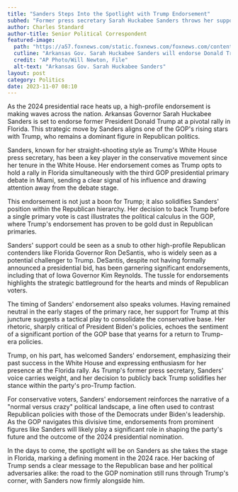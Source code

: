```yaml
---
title: "Sanders Steps Into the Spotlight with Trump Endorsement"
subhed: "Former press secretary Sarah Huckabee Sanders throws her support behind Trump in the 2024 presidential race."
author: Charles Standard
author-title: Senior Political Correspondent
featured-image: 
  path: "https://a57.foxnews.com/static.foxnews.com/foxnews.com/content/uploads/2023/07/720/405/AP23199782163351.jpg?ve=1&tl=1"
  cutline: "Arkansas Gov. Sarah Huckabee Sanders will endorse Donald Trump for the 2024 race."
  credit: "AP Photo/Will Newton, File"
  alt-text: "Arkansas Gov. Sarah Huckabee Sanders"
layout: post
category: Politics
date: 2023-11-07 08:10
---
```


As the 2024 presidential race heats up, a high-profile endorsement is making waves across the nation. Arkansas Governor Sarah Huckabee Sanders is set to endorse former President Donald Trump at a pivotal rally in Florida. This strategic move by Sanders aligns one of the GOP's rising stars with Trump, who remains a dominant figure in Republican politics.

Sanders, known for her straight-shooting style as Trump's White House press secretary, has been a key player in the conservative movement since her tenure in the White House. Her endorsement comes as Trump opts to hold a rally in Florida simultaneously with the third GOP presidential primary debate in Miami, sending a clear signal of his influence and drawing attention away from the debate stage.

This endorsement is not just a boon for Trump; it also solidifies Sanders' position within the Republican hierarchy. Her decision to back Trump before a single primary vote is cast illustrates the political calculus in the GOP, where Trump's endorsement has proven to be gold dust in Republican primaries.

Sanders' support could be seen as a snub to other high-profile Republican contenders like Florida Governor Ron DeSantis, who is widely seen as a potential challenger to Trump. DeSantis, despite not having formally announced a presidential bid, has been garnering significant endorsements, including that of Iowa Governor Kim Reynolds. The tussle for endorsements highlights the strategic battleground for the hearts and minds of Republican voters.

The timing of Sanders' endorsement also speaks volumes. Having remained neutral in the early stages of the primary race, her support for Trump at this juncture suggests a tactical play to consolidate the conservative base. Her rhetoric, sharply critical of President Biden's policies, echoes the sentiment of a significant portion of the GOP base that yearns for a return to Trump-era policies.

Trump, on his part, has welcomed Sanders' endorsement, emphasizing their past success in the White House and expressing enthusiasm for her presence at the Florida rally. As Trump's former press secretary, Sanders' voice carries weight, and her decision to publicly back Trump solidifies her stance within the party's pro-Trump faction.

For conservative voters, Sanders' endorsement reinforces the narrative of a "normal versus crazy" political landscape, a line often used to contrast Republican policies with those of the Democrats under Biden's leadership. As the GOP navigates this divisive time, endorsements from prominent figures like Sanders will likely play a significant role in shaping the party's future and the outcome of the 2024 presidential nomination.

In the days to come, the spotlight will be on Sanders as she takes the stage in Florida, marking a defining moment in the 2024 race. Her backing of Trump sends a clear message to the Republican base and her political adversaries alike: the road to the GOP nomination still runs through Trump's corner, with Sanders now firmly alongside him.

